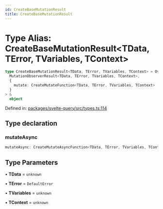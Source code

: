 ```yaml
---
id: CreateBaseMutationResult
title: CreateBaseMutationResult
---
```


<!-- DO NOT EDIT: this page is autogenerated from the type comments -->

# Type Alias: CreateBaseMutationResult\<TData, TError, TVariables, TContext\>

```ts
type CreateBaseMutationResult<TData, TError, TVariables, TContext> = Override<
  MutationObserverResult<TData, TError, TVariables, TContext>,
  {
    mutate: CreateMutateFunction<TData, TError, TVariables, TContext>
  }
> &
  object
```

Defined in: [packages/svelte-query/src/types.ts:114](https://github.com/TanStack/query/blob/main/packages/svelte-query/src/types.ts#L114)

## Type declaration

### mutateAsync

```ts
mutateAsync: CreateMutateAsyncFunction<TData, TError, TVariables, TContext>
```

## Type Parameters

• **TData** = `unknown`

• **TError** = `DefaultError`

• **TVariables** = `unknown`

• **TContext** = `unknown`
